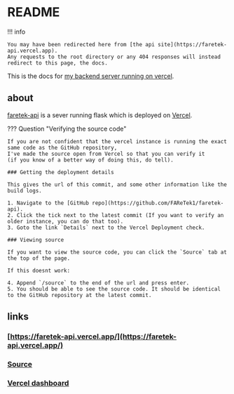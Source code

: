 # README

!!! info
    
    You may have been redirected here from [the api site](https://faretek-api.vercel.app).
    Any requests to the root directory or any 404 responses will instead redirect to this page, the docs.

This is the docs for [my backend server running on vercel](https://faretek-api.vercel.app/). 

## about

[faretek-api](https://faretek-api.vercel.app/) is a sever running flask which is deployed on [Vercel](https://vercel.com/).

??? Question "Verifying the source code"
    
    If you are not confident that the vercel instance is running the exact same code as the GitHub repository,
    I've made the source open from Vercel so that you can verify it 
    (if you know of a better way of doing this, do tell).

    ### Getting the deployment details  

    This gives the url of this commit, and some other information like the build logs.

    1. Navigate to the [GitHub repo](https://github.com/FAReTek1/faretek-api).
    2. Click the tick next to the latest commit (If you want to verify an older instance, you can do that too).
    3. Goto the link `Details` next to the Vercel Deployment check.
    
    ### Viewing source

    If you want to view the source code, you can click the `Source` tab at the top of the page. 

    If this doesnt work:

    4. Append `/source` to the end of the url and press enter.
    5. You should be able to see the source code. It should be identical to the GitHub repository at the latest commit.


## links

### [https://faretek-api.vercel.app/](https://faretek-api.vercel.app/)
### [Source](https://github.com/FAReTek1/faretek-api/)
### [Vercel dashboard](https://vercel.com/fareteks-projects/faretek-api)

